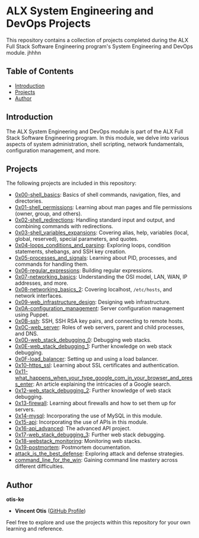# ALX System Engineering and DevOps Projects

This repository contains a collection of projects completed during the ALX Full Stack Software Engineering program's System Engineering and DevOps module.
jhhhn
## Table of Contents 

- [Introduction](#introduction)
- [Projects](#projects)
- [Author](#author)

## Introduction 

The ALX System Engineering and DevOps module is part of the ALX Full Stack Software Engineering program. In this module, we delve into various aspects of system administration, shell scripting, network fundamentals, configuration management, and more.

## Projects

The following projects are included in this repository:

- [0x00-shell_basics](0x00-shell_basics): Basics of shell commands, navigation, files, and directories.
- [0x01-shell_permissions](0x01-shell_permissions): Learning about man pages and file permissions (owner, group, and others).
- [0x02-shell_redirections](0x02-shell_redirections): Handling standard input and output, and combining commands with redirections.
- [0x03-shell_variables_expansions](0x03-shell_variables_expansions): Covering alias, help, variables (local, global, reserved), special parameters, and quotes.
- [0x04-loops_conditions_and_parsing](0x04-loops_conditions_and_parsing): Exploring loops, condition statements, shebangs, and SSH key creation.
- [0x05-processes_and_signals](0x05-processes_and_signals): Learning about PID, processes, and commands for handling them.
- [0x06-regular_expressions](0x06-regular_expressions): Building regular expressions.
- [0x07-networking_basics](0x07-networking_basics): Understanding the OSI model, LAN, WAN, IP addresses, and more.
- [0x08-networking_basics_2](0x08-networking_basics_2): Covering localhost, `/etc/hosts`, and network interfaces.
- [0x09-web_infrastructure_design](0x09-web_infrastructure_design): Designing web infrastructure.
- [0x0A-configuration_management](0x0A-configuration_management): Server configuration management using Puppet.
- [0x0B-ssh](0x0B-ssh): SSH, SSH RSA key pairs, and connecting to remote hosts.
- [0x0C-web_server](0x0C-web_server): Roles of web servers, parent and child processes, and DNS.
- [0x0D-web_stack_debugging_0](0x0D-web_stack_debugging_0): Debugging web stacks.
- [0x0E-web_stack_debugging_1](0x0E-web_stack_debugging_1): Further knowledge on web stack debugging.
- [0x0F-load_balancer](0x0F-load_balancer): Setting up and using a load balancer.
- [0x10-https_ssl](0x10-https_ssl): Learning about SSL certificates and authentication.
- [0x11-what_happens_when_your_type_google_com_in_your_browser_and_press_enter](0x11-what_happens_when_your_type_google_com_in_your_browser_and_press_enter): An article explaining the intricacies of a Google search.
- [0x12-web_stack_debugging_2](0x12-web_stack_debugging_2): Further knowledge of web stack debugging.
- [0x13-firewall](0x13-firewall): Learning about firewalls and how to set them up for servers.
- [0x14-mysql](0x14-mysql): Incorporating the use of MySQL in this module.
- [0x15-api](0x15-api): Incorporating the use of APIs in this module.
- [0x16-api_advanced](0x16-api_advanced): The advanced API project.
- [0x17-web_stack_debugging_3](0x17-web_stack_debugging_3): Further web stack debugging.
- [0x18-webstack_monitoring](0x18-webstack_monitoring): Monitoring web stacks.
- [0x19-postmortem](0x19-postmortem): Postmortem documentation.
- [attack_is_the_best_defense](attack_is_the_best_defense): Exploring attack and defense strategies.
- [command_line_for_the_win](command_line_for_the_win): Gaining command line mastery across different difficulties.

## Author
**otis-ke**

- **Vincent Otis** ([GitHub Profile](https://github.com/otis-ke))

Feel free to explore and use the projects within this repository for your own learning and reference.


